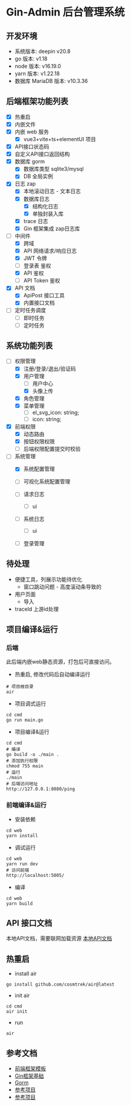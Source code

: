 # Gin-Admin 后台管理系统

## 开发环境
- 系统版本: deepin v20.8
- go 版本: v1.18
- node 版本: v16.19.0
- yarn 版本: v1.22.18
- 数据库 MariaDB 版本: v10.3.36

## 后端框架功能列表
- [x] 热重启
- [x] 内嵌文件
- [x] 内嵌 web 服务
  - [x] vue3+vite+ts+elementUI 项目
- [x] API接口状态码
- [x] 自定义API接口返回结构
- [x] 数据库 gorm
  - [x] 数据库类型 sqlite3/mysql
  - [x] DB 全局实例
- [x] 日志 zap
  - [x] 本地滚动日志 - 文本日志
  - [x] 数据库日志 
    - [x] 结构化日志
    - [x] 单独封装入库
  - [x] trace 日志
  - [x] Gin 框架集成 zap日志库
- [ ] 中间件
  - [x] 跨域
  - [x] API 网络请求/响应日志
  - [x] JWT 令牌
  - [ ] 登录表 鉴权
  - [x] API 鉴权
  - [ ] API Token 鉴权
- [x] API 文档
  - [x] ApiPost 接口工具
  - [x] 内置接口文档
- [ ] 定时任务调度
  - [ ] 即时任务
  - [ ] 定时任务

## 系统功能列表
- [ ] 权限管理
  - [x] 注册/登录/退出/验证码
  - [x] 用户管理
    - [ ] 用户中心
    - [x] 头像上传
  - [x] 角色管理
  - [x] 菜单管理
    - [ ]    el_svg_icon: string;
    - [ ]    icon: string;
- [x] 前端权限
  - [x] 动态路由
  - [x] 按钮权限权限
  - [ ] 后端权限配置提交时校验
- [ ] 系统管理
  - [x] 系统配置管理
  - [ ] 可视化系统配置管理
  - [ ] 请求日志
    - [ ] ui
  - [ ] 系统日志
    - [ ] ui
  - [ ] 登录管理


## 待处理
- 便捷工具，列展示功能待优化
  - 窗口跳动问题 - 高度滚动条导致的
- 用户页面
  - 导入
- traceId 上游id处理

## 项目编译&运行
### 后端
此后端内嵌web静态资源，打包后可直接访问。
- 热重启, 修改代码后自动编译运行

```shell
# 项目根目录
air
```
- 项目调式运行

```shell
cd cmd
go run main.go
```
- 项目编译&运行

```shell
cd cmd
# 编译
go build -o ./main .
# 添加执行权限
chmod 755 main
# 运行
./main
# 后端访问地址
http://127.0.0.1:8080/ping
```
### 前端编译&运行
- 安装依赖

```shell
cd web
yarn install
```
- 调试运行

```shell
cd web
yarn run dev
# 访问前端
http://localhost:5005/
```
- 编译

```shell
cd web
yarn build
```

## API 接口文档
本地API文档，需要联网加载资源
[本地API文档](http://127.0.0.1:8080/docs/api/v1/index.html)

## 热重启
- install air
```
go install github.com/cosmtrek/air@latest
```
- init air
```
cd cmd
air init
```
- run
```
air
```

## 参考文档
- [前端框架模板](https://github.com/jzfai/vue3-admin-plus)
- [Gin框架基础](https://blog.csdn.net/qq_40229166/article/details/118807361)
- [Gorm](https://gorm.io/zh_CN/)
- [参考项目](http://manage.gin.elevue.easygoadmin.vip/system/user)
- [参考项目](http://manage.pro.layui.javaweb.vip/index)

